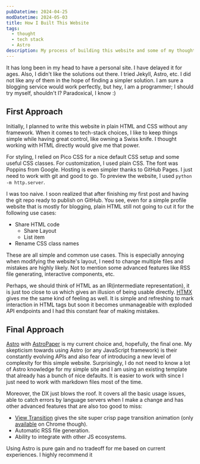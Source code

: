 ```yaml
---
pubDatetime: 2024-04-25
modDatetime: 2024-05-03
title: How I Built This Website
tags:
  - thought
  - tech stack
  - Astro
description: My process of building this website and some of my thoughts.
---
```


<!-- ## Table of contents -->

It has long been in my head to have a personal site. I have delayed it for ages. Also, I didn't like the solutions out there. I tried Jekyll, Astro, etc. I did not like any of them in the hope of finding a simpler solution. I am sure a blogging service would work perfectly, but hey, I am a programmer; I should try myself, shouldn't I? Paradoxical, I know :\)

## First Approach

Initially, I planned to write this website in plain HTML and CSS without any framework. When it comes to tech-stack choices, I like to keep things simple while having great control, like owning a Swiss knife. I thought working with HTML directly would give me that power.

For styling, I relied on Pico CSS for a nice default CSS setup and some useful CSS classes. For customization, I used plain CSS. The font was Poppins from Google. Hosting is even simpler thanks to GitHub Pages. I just need to work with git and good to go. To preview the website, I used `python -m http.server`.

I was too naive. I soon realized that after finishing my first post and having the git repo ready to publish on GitHub. You see, even for a simple profile website that is mostly for blogging, plain HTML still not going to cut it for the following use cases:

- Share HTML code
  - Share Layout
  - List item
- Rename CSS class names

These are all simple and common use cases. This is especially annoying when modifying the website's layout, I need to change multiple files and mistakes are highly likely. Not to mention some advanced features like RSS file generating, interactive components, etc.

Perhaps, we should think of HTML as an IR(intermediate representation), it is just too close to us which gives an illusion of being usable directly. [HTMX](https://htmx.org/) gives me the same kind of feeling as well. It is simple and refreshing to mark interaction in HTML tags but soon it becomes unmanageable with exploded API endpoints and I had this constant fear of making mistakes.

## Final Approach

[Astro](https://astro.build/) with [AstroPaper](https://github.com/satnaing/astro-paper) is my current choice and, hopefully, the final one. My skepticism towards using Astro (or any JavaScript framework) is their constantly evolving APIs and also fear of introducing a new level of complexity for this simple website.
Surprisingly, I do not need to know a lot of Astro knowledge for my simple site and I am using an existing template that already has a bunch of nice defaults. It is easier to work with since I just need to work with markdown files most of the time.

Moreover, the DX just blows the roof. It covers all the basic usage issues, able to catch errors by language servers when I make a change and has other advanced features that are also too good to miss:

- [View Transition](https://docs.astro.build/en/guides/view-transitions/) gives the site super crisp page transition animation (only [available](https://developer.mozilla.org/en-US/docs/Web/API/View_Transitions_API#api.viewtransition) on Chrome though).
- Automatic RSS file generation.
- Ability to integrate with other JS ecosystems.

Using Astro is pure gain and no tradeoff for me based on current experiences. I highly recommend it
